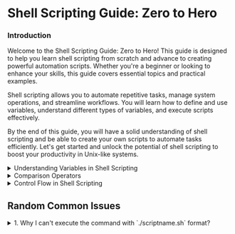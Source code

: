 # Shell Scripting Guide: Zero to Hero

### Introduction

Welcome to the Shell Scripting Guide: Zero to Hero! This guide is designed to help you learn shell scripting from scratch and advance to creating powerful automation scripts. Whether you're a beginner or looking to enhance your skills, this guide covers essential topics and practical examples.

Shell scripting allows you to automate repetitive tasks, manage system operations, and streamline workflows. You will learn how to define and use variables, understand different types of variables, and execute scripts effectively.

By the end of this guide, you will have a solid understanding of shell scripting and be able to create your own scripts to automate tasks efficiently. Let's get started and unlock the potential of shell scripting to boost your productivity in Unix-like systems.

<details>
 <summary> Understanding Variables in Shell Scripting</summary>

#### What is a Variable?

A variable in shell scripting is a named storage location that can hold a value. Variables are used to store data that can be referenced and manipulated within a script. This makes it easier to write flexible and reusable code.

#### Use of Variables

Variables are used in scripts to:
- Store user inputs
- Hold the results of commands
- Configure script behavior
- Manage data processing

#### Types of Variables

1. **Local Variables**: These are defined within a script or a function and are only accessible within that context.
2. **Environment Variables**: These are defined in the shell environment and are accessible to any child process or script.
3. **Positional Parameters**: These are variables that hold the arguments passed to a script from the command line.

### Defining and Using Variables

#### Defining a Variable

**Explanation**: Variables are defined by assigning a value to a name. This value can then be used throughout the script by referencing the variable name.

```sh
#!/bin/bash

# Define a variable
greeting="Hello, World!"

# Use the variable
echo $greeting
```

#### Passing Variables from the Command Line

**Explanation**: Variables can be passed to a script as arguments, known as positional parameters. The script can access these parameters using special variables like `$0`, `$1`, `$2`, and so on.

```sh
#!/bin/bash

# Accessing positional parameters
echo "Script name: $0"
echo "First argument: $1"
echo "Second argument: $2"

# Example of using all arguments
echo "All arguments: $@"
```

Running the script:

```sh
./script.sh arg1 arg2
```

Output:

```sh
Script name: ./script.sh
First argument: arg1
Second argument: arg2
All arguments: arg1 arg2
```

### Different Kinds of Variables with Examples

#### Local Variables

**Explanation**: Local variables are defined within a script or a function and are only accessible within that context. They are used to store temporary data that is only needed within a specific scope.

```sh
#!/bin/bash

name="Alice"
echo "Name: $name"
```

#### Environment Variables

**Explanation**: Environment variables are defined in the shell environment and are accessible to any child process or script. They are used to store system-wide values, such as the home directory and user information.

```sh
#!/bin/bash

# Print an environment variable
echo "Home directory: $HOME"
echo "User: $USER"
echo "Shell: $SHELL"
```

#### Positional Parameters

**Explanation**: Positional parameters hold the arguments passed to a script from the command line. They allow the script to accept input and make decisions based on that input.

```sh
#!/bin/bash

echo "First argument: $1"
echo "Second argument: $2"
```

#### Special Variables

**Explanation**: Special variables provide additional information about the script and its execution environment. These include the number of arguments, all arguments, the exit status of the last command, the process ID of the current script, and the process ID of the last background command.

- **`$#`**: Number of arguments passed to the script
- **`$@`**: All arguments passed to the script
- **`$?`**: Exit status of the last command executed
- **`$$`**: Process ID of the current script
- **`$!`**: Process ID of the last background command

```sh
#!/bin/bash

echo "Number of arguments: $#"
echo "All arguments: $@"
echo "Exit status of the last command: $?"
echo "Process ID of the current script: $$"
echo "Process ID of the last background command: $!"
```

### Practical Examples

#### Example 1: Using Local Variables

**Explanation**: This script defines a local variable `name` and uses it to print a greeting message. Local variables are used within the script to store temporary values.

```sh
#!/bin/bash

name="Alice"
echo "Hello, $name!"
```

#### Example 2: Using Environment Variables

**Explanation**: This script prints the values of several environment variables. Environment variables provide information about the user's environment and can be accessed from any script or process.

```sh
#!/bin/bash

echo "Your home directory is: $HOME"
echo "You are logged in as: $USER"
echo "Your shell is: $SHELL"
```

#### Example 3: Using Positional Parameters

**Explanation**: This script checks the number of arguments passed to it and prints them. Positional parameters allow the script to accept and process input from the command line.

```sh
#!/bin/bash

if [ $# -eq 2 ]; then
    echo "First argument: $1"
    echo "Second argument: $2"
else
    echo "Please provide exactly two arguments."
fi
```

#### Example 4: Using Special Variables

**Explanation**: This script demonstrates the use of special variables. One of these special variables is `$$`, which represents the process ID (PID) of the current script. The process ID is a unique number assigned to each running process in the operating system. It is useful for tracking and managing processes.

```sh
#!/bin/bash

echo "This script is called: $0"
echo "It received $# arguments: $@"
echo "The exit status of the last command is: $?"
echo "The process ID of this script is: $$"
echo "The process ID of the last background command is: $!"
```

Variables in shell scripting are essential for writing dynamic and flexible scripts. They allow you to store and manipulate data, making it easier to handle user inputs, process data, and configure script behavior. Understanding how to define and use different types of variables, including local variables, environment variables, positional parameters, and special variables, is fundamental to effective shell scripting.
</details>

<details>
<summary>Comparison Operators</summary>

 In bash scripting, comparison operators are used in conditional statements to compare values. Here is a list of common comparison operators along with examples of how to use them.

### Numeric Comparison Operators

- **`-eq`**: Equal to
  ```sh
  if [ "$a" -eq "$b" ]; then
    echo "$a is equal to $b"
  fi
  ```

- **`-ne`**: Not equal to
  ```sh
  if [ "$a" -ne "$b" ]; then
    echo "$a is not equal to $b"
  fi
  ```

- **`-lt`**: Less than
  ```sh
  if [ "$a" -lt "$b" ]; then
    echo "$a is less than $b"
  fi
  ```

- **`-le`**: Less than or equal to
  ```sh
  if [ "$a" -le "$b" ]; then
    echo "$a is less than or equal to $b"
  fi
  ```

- **`-gt`**: Greater than
  ```sh
  if [ "$a" -gt "$b" ]; then
    echo "$a is greater than $b"
  fi
  ```

- **`-ge`**: Greater than or equal to
  ```sh
  if [ "$a" -ge "$b" ]; then
    echo "$a is greater than or equal to $b"
  fi
  ```

### String Comparison Operators

- **`=`**: Equal to
  ```sh
  if [ "$a" = "$b" ]; then
    echo "$a is equal to $b"
  fi
  ```

- **`!=`**: Not equal to
  ```sh
  if [ "$a" != "$b" ]; then
    echo "$a is not equal to $b"
  fi
  ```

- **`<`**: Less than (lexicographical order)
  ```sh
  if [[ "$a" < "$b" ]]; then
    echo "$a is less than $b"
  fi
  ```

- **`>`**: Greater than (lexicographical order)
  ```sh
  if [[ "$a" > "$b" ]]; then
    echo "$a is greater than $b"
  fi
  ```

- **`-z`**: String is null (empty)
  ```sh
  if [ -z "$a" ]; then
    echo "String is empty"
  fi
  ```

- **`-n`**: String is not null (not empty)
  ```sh
  if [ -n "$a" ]; then
    echo "String is not empty"
  fi
  ```

### File Comparison Operators

- **`-e`**: File exists
  ```sh
  if [ -e "$file" ]; then
    echo "File exists"
  fi
  ```

- **`-f`**: File is a regular file
  ```sh
  if [ -f "$file" ]; then
    echo "File is a regular file"
  fi
  ```

- **`-d`**: File is a directory
  ```sh
  if [ -d "$directory" ]; then
    echo "Directory exists"
  fi
  ```

- **`-s`**: File is not empty
  ```sh
  if [ -s "$file" ]; then
    echo "File is not empty"
  fi
  ```

- **`-r`**: File is readable
  ```sh
  if [ -r "$file" ]; then
    echo "File is readable"
  fi
  ```

- **`-w`**: File is writable
  ```sh
  if [ -w "$file" ]; then
    echo "File is writable"
  fi
  ```

- **`-x`**: File is executable
  ```sh
  if [ -x "$file" ]; then
    echo "File is executable"
  fi
  ```

### Example Script Using Various Comparison Operators

```sh
#!/bin/bash

a=5
b=10
file="example.txt"
string1="hello"
string2="world"

# Numeric comparison
if [ "$a" -lt "$b" ]; then
    echo "$a is less than $b"
fi

# String comparison
if [ "$string1" != "$string2" ]; then
    echo "$string1 is not equal to $string2"
fi

# File comparison
if [ -e "$file" ]; then
    echo "File $file exists"
else
    echo "File $file does not exist"
fi

# String length comparison
if [ -z "$string1" ]; then
    echo "String is empty"
else
    echo "String is not empty"
fi
```

These comparison operators are commonly used in bash scripting to perform various checks and conditions. They are essential for writing robust and flexible scripts.

</details>

<details>
  <summary>Control Flow in Shell Scripting</summary>

  Control flow statements are used to execute specific blocks of code based on conditions or iterations. Here are the main control flow statements in shell scripting:

  1. `if-else`
  2. `for`
  3. `while`
  4. `until` (similar to `do-while` in other languages)
  5. `case` (similar to `switch` in other languages)

  <details>
    <summary>if-else</summary>

    The `if-else` statement allows you to execute a block of code if a condition is true and another block if the condition is false.

    **Example 1: Check if a File Exists**
    ```sh
    #!/bin/bash

    FILE="example.txt"

    if [ -e "$FILE" ]; then
        echo "The file $FILE exists."
    else
        echo "The file $FILE does not exist."
    fi
    ```

    **Example 2: Compare Two Numbers**
    ```sh
    #!/bin/bash

    NUM1=10
    NUM2=20

    if [ "$NUM1" -gt "$NUM2" ]; then
        echo "$NUM1 is greater than $NUM2."
    else
        echo "$NUM1 is not greater than $NUM2."
    fi
    ```
  </details>

  <details>
    <summary>for</summary>

    The `for` loop is used to iterate over a list of items or a range of numbers.

    **Example 1: Iterate Over a List of Strings**
    ```sh
    #!/bin/bash

    for NAME in Alice Bob Charlie; do
        echo "Hello, $NAME!"
    done
    ```

    **Example 2: Iterate Over a Range of Numbers**
    ```sh
    #!/bin/bash

    for i in {1..5}; do
        echo "Iteration $i"
    done
    ```
  </details>

  <details>
    <summary>while</summary>

    The `while` loop is used to execute a block of code as long as a condition is true.

    **Example: Monitor the Status of an EC2 Instance**
    ```sh
    #!/bin/bash

    INSTANCE_ID="i-0abcd1234efgh5678"
    STATUS=$(aws ec2 describe-instances --instance-ids $INSTANCE_ID --query "Reservations[0].Instances[0].State.Name" --output text)

    while [ "$STATUS" != "running" ]; do
        echo "Instance status: $STATUS"
        sleep 10
        STATUS=$(aws ec2 describe-instances --instance-ids $INSTANCE_ID --query "Reservations[0].Instances[0].State.Name" --output text)
    done

    echo "Instance is now running."
    ```
  </details>

  <details>
    <summary>until</summary>

    The `until` loop is similar to the `while` loop but it executes as long as the condition is false (essentially the inverse of `while`).

    **Example: Wait Until a Condition is Met**
    ```sh
    #!/bin/bash

    COUNT=1

    until [ "$COUNT" -gt 5 ]; do
        echo "Count is $COUNT"
        COUNT=$((COUNT + 1))
    done
    ```

    **Note**: In many scenarios, `until` can be used similarly to a `do-while` loop in other languages.
  </details>

  <details>
    <summary>case</summary>

    The `case` statement allows you to execute different blocks of code based on the value of a variable.

    **Example: Check a Variable's Value**
    ```sh
    #!/bin/bash

    OPTION="B"

    case $OPTION in
        "A")
            echo "Option A selected."
            ;;
        "B")
            echo "Option B selected."
            ;;
        "C")
            echo "Option C selected."
            ;;
        *)
            echo "Invalid option."
            ;;
    esac
    ```
  </details>

  ### Practical Examples Using Control Flow

  **Example: Backup Files to S3 Using a `for` Loop**
  ```sh
  #!/bin/bash

  DIRECTORY="/path/to/directory"
  BUCKET_NAME="my-backup-bucket"

  if [ -d "$DIRECTORY" ]; then
      for FILE in $DIRECTORY/*; do
          aws s3 cp "$FILE" s3://$BUCKET_NAME/ --recursive
          echo "Uploaded $FILE to $BUCKET_NAME"
      done
  else
      echo "Directory $DIRECTORY does not exist."
  fi
  ```

  **Example: Start Multiple EC2 Instances Using a `for` Loop**
  ```sh
  #!/bin/bash

  INSTANCE_IDS=("i-0abcd1234efgh5678" "i-1abcd1234efgh5678")

  for INSTANCE_ID in "${INSTANCE_IDS[@]}"; do
      aws ec2 start-instances --instance-ids $INSTANCE_ID
      echo "Starting instance $INSTANCE_ID"
  done
  ```

  **Example: Create and Terminate EC2 Instances Using `while` Loop**
  ```sh
  #!/bin/bash

  AMI_ID="ami-0abcdef1234567890"
  INSTANCE_TYPE="t2.micro"
  KEY_NAME="my-key-pair"
  INSTANCE_ID=$(aws ec2 run-instances --image-id $AMI_ID --instance-type $INSTANCE_TYPE --key-name $KEY_NAME --query "Instances[0].InstanceId" --output text)

  echo "Launched instance $INSTANCE_ID. Waiting for 60 seconds..."
  sleep 60

  aws ec2 terminate-instances --instance-ids $INSTANCE_ID
  echo "Terminated instance $INSTANCE_ID."
  ```

  **Example: Monitor S3 Bucket Size Using `until` Loop**
  ```sh
  #!/bin/bash

  BUCKET_NAME="my-bucket"
  THRESHOLD=1000000000 # 1GB in bytes

  until [ $(aws s3api list-objects --bucket $BUCKET_NAME --query "sum(Contents[].Size)" --output text) -gt $THRESHOLD ]; do
      echo "Bucket size is below threshold. Checking again in 10 seconds..."
      sleep 10
  done

  echo "Bucket size exceeds threshold."
  ```

  **Example: Enable Versioning on S3 Buckets Using `case` Statement**
  ```sh
  #!/bin/bash

  BUCKET_NAME="my-bucket"
  VERSIONING_STATUS=$(aws s3api get-bucket-versioning --bucket $BUCKET_NAME --query "Status" --output text)

  case $VERSIONING_STATUS in
      "Enabled")
          echo "Versioning is already enabled on $BUCKET_NAME."
          ;;
      "Suspended")
          echo "Versioning is suspended on $BUCKET_NAME. Enabling versioning..."
          aws s3api put-bucket-versioning --bucket $BUCKET_NAME --versioning-configuration Status=Enabled
          ;;
      *)
          echo "Versioning is not enabled on $BUCKET_NAME. Enabling versioning..."
          aws s3api put-bucket-versioning --bucket $BUCKET_NAME --versioning-configuration Status=Enabled
          ;;
  esac
  ```

  ### Additional Useful AWS CLI Commands for Practice

  1. **Create an S3 Bucket and Upload a File**
      ```sh
      #!/bin/bash

      BUCKET_NAME="my-new-bucket"
      FILE_TO_UPLOAD="myfile.txt"

      aws s3 mb s3://$BUCKET_NAME
      aws s3 cp $FILE_TO_UPLOAD s3://$BUCKET_NAME/
      echo "File $FILE_TO_UPLOAD uploaded to bucket $BUCKET_NAME."
      ```

  2. **Describe EC2 Instances in a Specific Region**
      ```sh
      #!/bin/bash

      REGION=$1

      if [ -z "$REGION" ]; then
          echo "Please specify a region."
          exit 1
      fi

      aws ec2 describe-instances --region $REGION
      ```

  3. **Monitor S3 Bucket Size**
      ```sh
      #!/bin/bash

      BUCKET_NAME="my-bucket"
      THRESHOLD=1000000000 # 1GB in bytes

      BUCKET_SIZE=$(aws s3api list-objects --bucket $BUCKET_NAME --query "sum(Contents[].Size)" --output text)

      if [ "$BUCKET_SIZE" -gt "$THRESHOLD" ]; then
          echo "Warning: Bucket size exceeds threshold. Current size: $BUCKET_SIZE bytes."
      else
          echo

 "Bucket size is within limits. Current size: $BUCKET_SIZE bytes."
      fi
      ```

  ### Summary

  This section covers various control flow statements in shell scripting, including `if-else`, `for`, `while`, `until`, and `case`. Each control flow structure is explained with practical examples, making it easier to understand and apply in real-world scenarios. By mastering these control flow statements, you will be able to write more robust and flexible shell scripts to automate tasks and manage system operations efficiently.
</details>


##  Random Common Issues

 <details> 
    <summary>1. Why I can't execute the command with `./scriptname.sh` format?</summary>
 
If you can't execute a script using the `./scriptname.sh` format but can execute it using the `sh scriptname.sh` format, it is likely due to one or more of the following reasons:

1. **Lack of Execute Permissions**:
   - For a script to be executed with `./scriptname.sh`, it needs to have execute permissions. Without execute permissions, the shell will not allow the script to be run directly.

2. **Incorrect Shebang Line**:
   - The shebang line (`#!/bin/bash` or `#!/bin/sh`) at the top of the script specifies which interpreter should be used to run the script. If this line is missing or incorrect, the script may not run as expected when executed directly.

3. **Path Issues**:
   - The current directory (`.`) might not be in your `PATH`. When you use `./scriptname.sh`, you are specifying the path to the script explicitly. 

### Steps to Fix the Issue

#### 1. Add Execute Permissions

To add execute permissions to your script, use the `chmod` command:

```sh
chmod +x scriptname.sh
```

After adding execute permissions, you should be able to run the script with `./scriptname.sh`.

#### 2. Verify the Shebang Line

Ensure that the first line of your script specifies the correct interpreter:

```sh
#!/bin/bash
```

For example, the script should look something like this:

```sh
#!/bin/bash
echo "Hello, World!"
```

#### 3. Check the Path

Make sure you are in the correct directory and specify the relative or absolute path to the script. If you are in the same directory as the script, you can use `./`:

```sh
cd /path/to/directory
./scriptname.sh
```

### Example

Here’s an example script with proper permissions and a correct shebang line:

#### Create the Script

```sh
echo '#!/bin/bash' > scriptname.sh
echo 'echo "Hello, World!"' >> scriptname.sh
```

#### Add Execute Permissions

```sh
chmod +x scriptname.sh
```

#### Execute the Script

```sh
./scriptname.sh
```

Output:

```sh
Hello, World!
```

### Summary

- Ensure the script has execute permissions: `chmod +x scriptname.sh`.
- Verify the shebang line is correct: `#!/bin/bash` at the top of the script.
- Use the correct path to execute the script: `./scriptname.sh`.

</details> 

